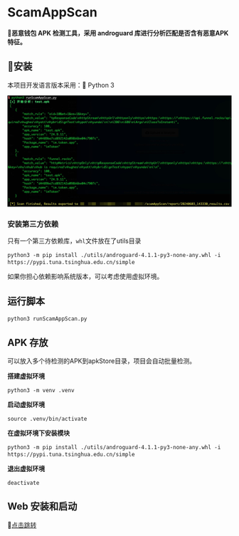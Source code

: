 # ScamAppScan

👊**恶意钱包 APK 检测工具，采用 androguard 库进行分析匹配是否含有恶意APK特征。**

## 🚀安装

本项目开发语言版本采用：🐍 Python 3

![Example](./docs/example_1.jpg)

### 安装第三方依赖

只有一个第三方依赖库，`whl`文件放在了utils目录

```shell
python3 -m pip install ./utils/androguard-4.1.1-py3-none-any.whl -i https://pypi.tuna.tsinghua.edu.cn/simple
```

如果你担心依赖影响系统版本，可以考虑使用虚拟环境。

## 运行脚本
```shell
python3 runScamAppScan.py
```

## APK 存放
可以放入多个待检测的APK到apkStore目录，项目会自动批量检测。

**搭建虚拟环境**
```shell
python3 -m venv .venv
```
**启动虚拟环境**
```shell
source .venv/bin/activate
```

**在虚拟环境下安装模块**
```shell
python3 -m pip install ./utils/androguard-4.1.1-py3-none-any.whl -i https://pypi.tuna.tsinghua.edu.cn/simple
```

**退出虚拟环境**
```shell
deactivate
```

## Web 安装和启动
📝[点击跳转](https://github.com/Re13orn/scamAppScan/blob/main/Web/readme.md)